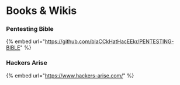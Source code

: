 # Books & Wikis

### Pentesting Bible

{% embed url="https://github.com/blaCCkHatHacEEkr/PENTESTING-BIBLE" %}

### Hackers Arise

{% embed url="https://www.hackers-arise.com/" %}
